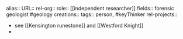 alias::
URL::
rel-org::
role:: [[independent researcher]] 
fields:: forensic geologist #geology 
creations:: 
tags:: person, #keyThinker 
rel-projects::


- see [[Kensington runestone]] and [[Westford Knight]]
-